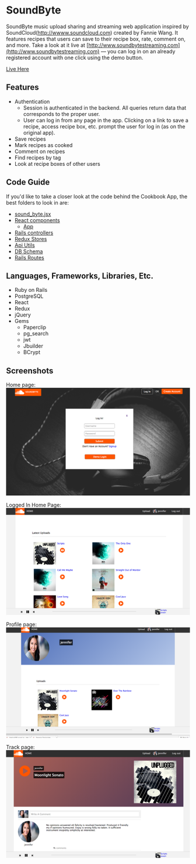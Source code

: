 # SoundByte

SoundByte music upload sharing and streaming web application inspired by SoundCloud(http://wwww.soundcloud.com) created by Fannie Wang. It features recipes that users can save to their recipe box, rate, comment on, and more. Take a look at it live at [http://www.soundbytestreaming.com](http://www.soundbytestreaming.com) — you can log in on an already registered account with one click using the demo button.

[Live Here][live]

[live]: http://www.soundbytestreaming.com

## Features

* Authentication
  * Session is authenticated in the backend. All queries return data that corresponds to the proper user.
  * User can log in from any page in the app. Clicking on a link to save a recipe, access recipe box, etc. prompt the user for log in (as on the original app).
* Save recipes
* Mark recipes as cooked
* Comment on recipes
* Find recipes by tag
* Look at recipe boxes of other users

## Code Guide

If you'd like to take a closer look at the code behind the Cookbook App, the best folders to look in are:

* [sound_byte.jsx](./frontend/sound_byte.jsx)
* [React components](./frontend/components/)
  * [App](./frontend/components/app.jsx)
* [Rails controllers](./app/controllers/api)
* [Redux Stores](./frontend/store/store.js)
* [Api Utils](./frontend/util/)
* [DB Schema](./db/schema.rb)
* [Rails Routes](./config/routes.rb)

## Languages, Frameworks, Libraries, Etc.

* Ruby on Rails
* PostgreSQL
* React
* Redux
* jQuery
* Gems
  * Paperclip
  * pg_search
  * jwt
  * Jbuilder
  * BCrypt

## Screenshots

Home page:
![home page](./screenshots/homepage.png)

Logged In Home Page:
![home page](./screenshots/loggedin_homepage.png)

Profile page:
![recipe detail](./screenshots/profile.png)

Track page:
![recipe detail](./screenshots/track.png)
